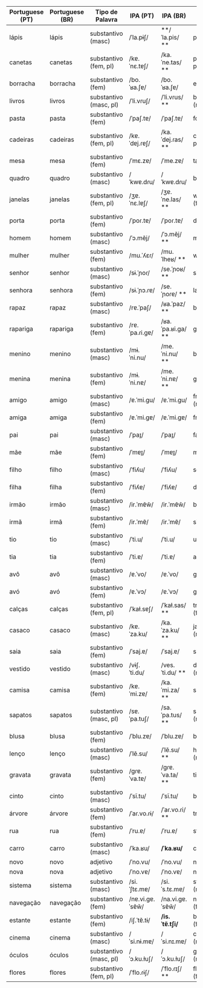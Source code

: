 | Portuguese (PT)  | Portuguese (BR) | Tipo de Palavra         | IPA (PT)           | IPA (BR)           | English           | Spanish            | No. |
|------------------|------------------|-------------------------|--------------------|--------------------|-------------------|--------------------|-----|
| lápis            | lápis            | substantivo (masc)      | /ˈla.pɨʃ/          | **/ˈla.pis/ **        | pencil            | lápiz              |     |
| canetas          | canetas          | substantivo (fem, pl)   | /kɐ.ˈnɛ.tɐʃ/       | /ka.ˈne.tas/ **    | pens (fem, pl)   | bolígrafos (fem, pl)|     |
| borracha         | borracha         | substantivo (fem)       | /bo.ˈʁa.ʃɐ/        | /bo.ˈʁa.ʃɐ/        | eraser            | goma de borrar      |     |
| livros           | livros           | substantivo (masc, pl)  | /ˈli.vɾuʃ/         | /ˈli.vɾus/ **      | books (masc, pl) | libros (masc, pl)   |     |
| pasta            | pasta            | substantivo (fem)       | /ˈpaʃ.tɐ/          | /ˈpaʃ.tɐ/          | folder            | carpeta             |     |
| cadeiras         | cadeiras         | substantivo (fem, pl)   | /kɐ.ˈdɐj.ɾɐʃ/      | /ka.ˈdej.ɾas/ **   | chairs (fem, pl) | sillas (fem, pl)    |     |
| mesa             | mesa             | substantivo (fem)       | /ˈmɛ.zɐ/           | /ˈme.zɐ/           | table             | mesa                |     |
| quadro           | quadro           | substantivo (masc)      | /ˈkwɐ.dɾu/         | /ˈkwɐ.dɾu/         | board             | pizarra             |     |
| janelas          | janelas          | substantivo (fem, pl)   | /ʒɐ.ˈnɛ.lɐʃ/       | /ʒɐ.ˈne.las/ **    | windows (fem, pl)| ventanas (fem, pl)  |     |
| porta            | porta            | substantivo (fem)       | /ˈpoɾ.tɐ/          | /ˈpoɾ.tɐ/          | door              | puerta              |     |
| homem            | homem            | substantivo (masc)      | /ˈɔ.mẽj/           | /ˈɔ.mẽj/ **        | man               | hombre              |     |
| mulher           | mulher           | substantivo (fem)       | /mu.ˈʎɛɾ/          | /mu.ˈlheʁ/ **      | woman             | mujer               |     |
| senhor           | senhor           | substantivo (masc)      | /sɨ.ˈɲoɾ/          | /se.ˈɲoʁ/ **       | sir               | señor               |     |
| senhora          | senhora          | substantivo (fem)       | /sɨ.ˈɲɔ.ɾɐ/        | /se.ˈɲoɾɐ/ **      | lady              | señora              |     |
| rapaz            | rapaz            | substantivo (masc)      | /rɐ.ˈpaʃ/          | /ʁa.ˈpaz/ **       | boy               | chico               |     |
| rapariga         | rapariga         | substantivo (fem)       | /rɐ.ˈpa.ɾi.ɡɐ/     | /ʁa.ˈpa.ʁi.ɡa/ **  | girl              | chica               |     |
| menino           | menino           | substantivo (masc)      | /mɨ.ˈni.nu/         | /me.ˈni.nu/ **      | boy               | niño                |     |
| menina           | menina           | substantivo (fem)       | /mɨ.ˈni.nɐ/         | /me.ˈni.nɐ/ **      | girl              | niña                |     |
| amigo            | amigo            | substantivo (masc)      | /ɐ.ˈmi.ɡu/          | /ɐ.ˈmi.ɡu/          | friend (masc)    | amigo               |     |
| amiga            | amiga            | substantivo (fem)       | /ɐ.ˈmi.ɡɐ/          | /ɐ.ˈmi.ɡɐ/          | friend (fem)     | amiga               |     |
| pai              | pai              | substantivo (masc)      | /ˈpaɪ̯/             | /ˈpaɪ̯/             | father            | padre               |     |
| mãe              | mãe              | substantivo (fem)       | /ˈmɐɪ̯/             | /ˈmɐɪ̯/             | mother            | madre               |     |
| filho            | filho            | substantivo (masc)      | /ˈfiʎu/             | /ˈfiʎu/             | son               | hijo                |     |
| filha            | filha            | substantivo (fem)       | /ˈfiʎɐ/             | /ˈfiʎɐ/             | daughter          | hija                |     |
| irmão            | irmão            | substantivo (masc)      | /ir.ˈmɐ̃w̃/          | /ir.ˈmɐ̃w̃/          | brother           | hermano             |     |
| irmã             | irmã             | substantivo (fem)       | /ir.ˈmɐ̃/            | /ir.ˈmɐ̃/            | sister            | hermana             |     |
| tio              | tio              | substantivo (masc)      | /ˈti.u/             | /ˈti.u/             | uncle             | tío                 |     |
| tia              | tia              | substantivo (fem)       | /ˈti.ɐ/             | /ˈti.ɐ/             | aunt              | tía                 |     |
| avô              | avô              | substantivo (masc)      | /ɐ.ˈvo/             | /ɐ.ˈvo/             | grandfather       | abuelo              |     |
| avó              | avó              | substantivo (fem)       | /ɐ.ˈvɔ/             | /ɐ.ˈvɔ/             | grandmother       | abuela              |     |
| calças           | calças           | substantivo (fem, pl)   | /ˈkaɫ.sɐʃ/          | /ˈkaɫ.sas/ **       | trousers (fem, pl)| pantalones (masc, pl)|     |
| casaco           | casaco           | substantivo (masc)      | /kɐ.ˈza.ku/         | /ka.ˈza.ku/ **      | jacket (masc)    | chaqueta (fem)      |     |
| saia             | saia             | substantivo (fem)       | /ˈsaj.ɐ/            | /ˈsaj.ɐ/            | skirt (fem)      | falda               |     |
| vestido          | vestido          | substantivo (masc)      | /vɨʃ.ˈti.du/        | /ves.ˈti.du/ **     | dress (masc)     | vestido (masc)      |     |
| camisa           | camisa           | substantivo (fem)       | /kɐ.ˈmi.zɐ/         | /ka.ˈmi.za/ **      | shirt (fem)      | camisa (fem)        |     |
| sapatos          | sapatos          | substantivo (masc, pl)  | /sɐ.ˈpa.tuʃ/        | /sa.ˈpa.tus/ **     | shoes (masc, pl) | zapatos (masc, pl)  |     |
| blusa            | blusa            | substantivo (fem)       | /ˈblu.zɐ/           | /ˈblu.zɐ/           | blouse (fem)     | blusa (fem)         |     |
| lenço            | lenço            | substantivo (masc)      | /ˈlẽ.su/            | /ˈlẽ.su/ **        | handkerchief (masc)| pañuelo (masc)      |     |
| gravata          | gravata          | substantivo (fem)       | /ɡɾɐ.ˈva.tɐ/        | /ɡɾɐ.ˈva.ta/ **    | tie (fem)        | corbata (fem)       |     |
| cinto            | cinto            | substantivo (masc)      | /ˈsĩ.tu/            | /ˈsĩ.tu/            | belt (masc)      | cinturón (masc)     |     |
| árvore           | árvore           | substantivo (fem)       | /ˈaɾ.vo.ɾɨ/         | /ˈaɾ.vo.ɾi/ **      | tree (fem)       | árbol (masc)        |     |
| rua              | rua              | substantivo (fem)       | /ˈru.ɐ/             | /ˈru.ɐ/             | street (fem)     | calle (fem)         |     |
| carro            | carro            | substantivo (masc)      | /ˈka.ʁu/            | **/ˈka.ʁu/**        | car (masc)       | coche (masc)        |     |
| novo             | novo             | adjetivo                | /ˈno.vu/            | /ˈno.vu/            | new               | nuevo               |     |
| nova             | nova             | adjetivo                | /ˈno.vɐ/            | /ˈno.vɐ/            | new (fem)         | nueva               |     |
| sistema          | sistema          | substantivo (masc)      | /si.ˈʃtɛ.mɐ/        | /si.ˈs.tɛ.mɐ/       | system (masc)    | sistema (masc)      |     |
| navegação        | navegação        | substantivo (fem)       | /nɐ.vi.ɡɐ.ˈsɐ̃w̃/   | /na.vi.ɡɐ.ˈsɐ̃w̃/   | navigation (fem) | navegación (fem)   |     |
| estante          | estante          | substantivo (fem)       | /iʃ.ˈtɐ̃.tɨ/        | **/is.ˈtɐ̃.tʃi/**    | bookshelf (fem)  | estante (fem)       |     |
| cinema           | cinema           | substantivo (masc)      | /ˈsi.nɨ.mɐ/         | /ˈsi.nɪ.mɐ/         | cinema (masc)    | cine (masc)         |     |
| óculos           | óculos           | substantivo (masc, pl)  | /ˈɔ.ku.ɫuʃ/         | /ˈɔ.ku.ɫuʃ/         | glasses (masc, pl)| gafas (fem, pl)     |     |
| flores           | flores           | substantivo (fem, pl)   | /ˈflo.ɾɨʃ/         | /ˈflo.ɾɪʃ/ **      | flowers (fem, pl)| flores (fem, pl)   |     |
